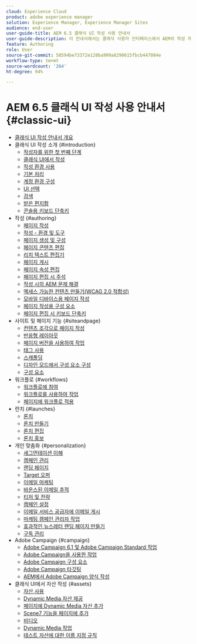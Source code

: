 ```yaml
---
cloud: Experience Cloud
product: adobe experience manager
solution: Experience Manager, Experience Manager Sites
audience: end-user
user-guide-title: AEM 6.5 클래식 UI 작성 사용 안내서
user-guide-description: 이 안내서에서는 클래식 사용자 인터페이스에서 AEM의 작성 개념을 다룹니다.
feature: Authoring
role: User
source-git-commit: 58594be73372e128ba999a8290615fbcb447084e
workflow-type: tm+mt
source-wordcount: '264'
ht-degree: 94%

---
```



# AEM 6.5 클래식 UI 작성 사용 안내서 {#classic-ui}

+ [클래식 UI 작성 안내서 개요](home.md)
+ 클래식 UI 작성 소개 {#introduction}
   + [작성자를 위한 첫 번째 단계](classic-page-author-first-steps.md)
   + [클래식 UI에서 작성](classicui.md)
   + [작성 환경 사용](author-env.md)
   + [기본 처리](author-env-basic-handling.md)
   + [계정 환경 구성](author-env-user-props.md)
   + [UI 선택](author-env-select-ui.md)
   + [검색](author-env-search.md)
   + [받은 편지함](author-env-inbox.md)
   + [콘솔용 키보드 단축키](author-env-keyboard-shortcuts.md)
+ 작성 {#authoring}
   + [페이지 작성](classic-page-author.md)
   + [작성 - 환경 및 도구](classic-page-author-env-tools.md)
   + [페이지 생성 및 구성](classic-page-author-manage-pages.md)
   + [페이지 콘텐츠 편집](classic-page-author-edit-content.md)
   + [리치 텍스트 편집기](classic-page-author-rich-text-editor.md)
   + [페이지 게시](classic-page-author-publish-pages.md)
   + [페이지 속성 편집](classic-page-author-edit-page-properties.md)
   + [페이지 편집 시 주석](classic-page-author-annotations.md)
   + [작성 시의 AEM 문제 해결](classic-page-author-troubleshooting.md)
   + [액세스 가능한 컨텐츠 만들기(WCAG 2.0 적합성)](classic-page-author-accessible-content.md)
   + [모바일 디바이스용 페이지 작성](classic-feature-mobile.md)
   + [페이지 작성용 구성 요소](classic-page-author-edit-mode.md)
   + [페이지 편집 시 키보드 단축키](classic-page-author-keyboard-shortcuts.md)
+ 사이트 및 페이지 기능 {#siteandpage}
   + [컨텐츠 조각으로 페이지 작성](classic-page-author-content-fragments.md)
   + [반응형 레이아웃](classic-page-author-responsive-layout.md)
   + [페이지 버전을 사용하여 작업](classic-page-author-work-with-versions.md)
   + [태그 사용](classic-feature-tags.md)
   + [스캐폴딩](classic-feature-scaffolding.md)
   + [디자인 모드에서 구성 요소 구성](classic-page-author-design-mode.md)
   + [구성 요소](classic-page-author-default-components.md)
+ 워크플로 {#workflows}
   + [워크플로에 참여](classic-workflows-participating.md)
   + [워크플로를 사용하여 작업](classic-workflows.md)
   + [페이지에 워크플로 적용](classic-workflows-applying.md)
+ 런치 {#launches}
   + [론치](classic-launches.md)
   + [론치 만들기](classic-launches-creating.md)
   + [론치 편집](classic-launches-editing.md)
   + [론치 홍보](classic-launches-promoting.md)
+ 개인 맞춤화 {#personalization}
   + [세그먼테이션 이해](classic-personalization-campaigns-segmentation.md)
   + [캠페인 관리](classic-personalization-campaigns.md)
   + [랜딩 페이지](classic-personalization-campaigns-landingpage.md)
   + [Target 오퍼](classic-personalization-campaigns-target-offers.md)
   + [이메일 마케팅](classic-personalization-campaigns-email.md)
   + [바운스된 이메일 추적](classic-personalization-campaigns-email-tracking-bounces.md)
   + [티저 및 전략](classic-personalization-campaigns-teasers-strategy.md)
   + [캠페인 설정](classic-personalization-campaigns-setting-up-your.md)
   + [이메일 서비스 공급자에 이메일 게시](classic-personalization-campaigns-email-newsletters.md)
   + [마케팅 캠페인 관리자 작업](classic-personalization-campaigns-mktg-manager.md)
   + [효과적인 뉴스레터 랜딩 페이지 만들기](classic-personalization-campaigns-email-landingpage.md)
   + [구독 관리](classic-personalization-campaigns-email-subscriptions.md)
+ Adobe Campaign {#campaign}
   + [Adobe Campaign 6.1 및 Adobe Campaign Standard 작업](classic-personalization-ac-campaign.md)
   + [Adobe Campaign을 사용한 작업](classic-personalization-ac.md)
   + [Adobe Campaign 구성 요소](classic-personalization-ac-components.md)
   + [Adobe Campaign 타깃팅](classic-personalization-ac-target.md)
   + [AEM에서 Adobe Campaign 양식 작성](classic-personalization-ac-forms.md)
+ 클래식 UI에서 자산 작성 {#assets}
   + [자산 사용](classicui-assets.md)
   + [Dynamic Media 자산 제공](dynamic-media-assets-delivering.md)
   + [페이지에 Dynamic Media 자산 추가](dynamic-media-assets-adding-to-page.md)
   + [Scene7 기능을 페이지에 추가](manage-assets-classic-s7.md)
   + [비디오](manage-assets-classic-s7-video.md)
   + [Dynamic Media 작업](dynamic-media-assets.md)
   + [테스트 자산에 대한 이름 지정 규칙](asset-naming-conventions.md)

